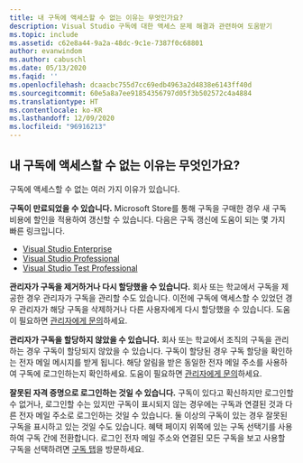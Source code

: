 ```yaml
---
title: 내 구독에 액세스할 수 없는 이유는 무엇인가요?
description: Visual Studio 구독에 대한 액세스 문제 해결과 관련하여 도움받기
ms.topic: include
ms.assetid: c62e8a44-9a2a-48dc-9c1e-7387f0c68801
author: evanwindom
ms.author: cabuschl
ms.date: 05/13/2020
ms.faqid: ''
ms.openlocfilehash: dcaacbc755d7cc69edb4963a2d4838e6143ff40d
ms.sourcegitcommit: 60e5a8a7ee91854356797d05f3b502572c4a4884
ms.translationtype: HT
ms.contentlocale: ko-KR
ms.lasthandoff: 12/09/2020
ms.locfileid: "96916213"
---
```

## <a name="why-cant-i-access-my-subscription"></a>내 구독에 액세스할 수 없는 이유는 무엇인가요?

구독에 액세스할 수 없는 여러 가지 이유가 있습니다.

**구독이 만료되었을 수 있습니다.**  Microsoft Store를 통해 구독을 구매한 경우 새 구독 비용에 할인을 적용하여 갱신할 수 있습니다.  다음은 구독 갱신에 도움이 되는 몇 가지 빠른 링크입니다.
- [Visual Studio Enterprise](https://www.microsoft.com/p/visual-studio-enterprise-subscription/dg7gmgf0dst4?activetab=pivot%3aoverviewtab)
- [Visual Studio Professional](https://www.microsoft.com/p/visual-studio-professional-subscription/dg7gmgf0dst3?activetab=pivot%3aoverviewtab)
- [Visual Studio Test Professional](https://www.microsoft.com/p/visual-studio-test-professional-subscription/dg7gmgf0dst6?activetab=pivot%3aoverviewtab)

**관리자가 구독을 제거하거나 다시 할당했을 수 있습니다.**  회사 또는 학교에서 구독을 제공한 경우 관리자가 구독을 관리할 수도 있습니다.  이전에 구독에 액세스할 수 있었던 경우 관리자가 해당 구독을 삭제하거나 다른 사용자에게 다시 할당했을 수 있습니다.  도움이 필요하면 [관리자에게 문의](https://docs.microsoft.com/visualstudio/subscriptions/contact-my-admin)하세요.

**관리자가 구독을 할당하지 않았을 수 있습니다.**  회사 또는 학교에서 조직의 구독을 관리하는 경우 구독이 할당되지 않았을 수 있습니다.  구독이 할당된 경우 구독 할당을 확인하는 전자 메일 메시지를 받게 됩니다.  해당 알림을 받은 동일한 전자 메일 주소를 사용하여 구독에 로그인하는지 확인하세요. 도움이 필요하면 [관리자에게 문의](https://docs.microsoft.com/visualstudio/subscriptions/contact-my-admin)하세요. 

**잘못된 자격 증명으로 로그인하는 것일 수 있습니다.**  구독이 있다고 확신하지만 로그인할 수 없거나, 로그인할 수는 있지만 구독이 표시되지 않는 경우에는 구독과 연결된 것과 다른 전자 메일 주소로 로그인하는 것일 수 있습니다.  둘 이상의 구독이 있는 경우 잘못된 구독을 표시하고 있는 것일 수도 있습니다.  혜택 페이지 위쪽에 있는 구독 선택기를 사용하여 구독 간에 전환합니다.  로그인 전자 메일 주소와 연결된 모든 구독을 보고 사용할 구독을 선택하려면 [구독 탭](https://my.visualstudio.com/subscriptions)을 방문하세요.


